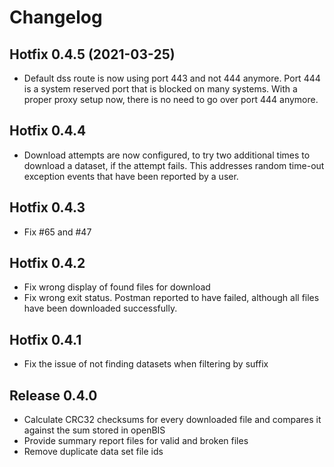# Changelog

## Hotfix 0.4.5 (2021-03-25)

* Default dss route is now using port 443 and not 444 anymore. Port 444
  is a system reserved port that is blocked on many systems. With a
  proper proxy setup now, there is no need to go over port 444 anymore.

## Hotfix 0.4.4

* Download attempts are now configured, to try two additional times to
  download a dataset, if the attempt fails. This addresses random
  time-out exception events that have been reported by a user.

## Hotfix 0.4.3

* Fix #65 and #47

## Hotfix 0.4.2

* Fix wrong display of found files for download
* Fix wrong exit status. Postman reported to have failed, although all
  files have been downloaded successfully.

## Hotfix 0.4.1

* Fix the issue of not finding datasets when filtering by suffix

## Release 0.4.0

* Calculate CRC32 checksums for every downloaded file and compares it against the sum stored in openBIS
* Provide summary report files for valid and broken files
* Remove duplicate data set file ids

